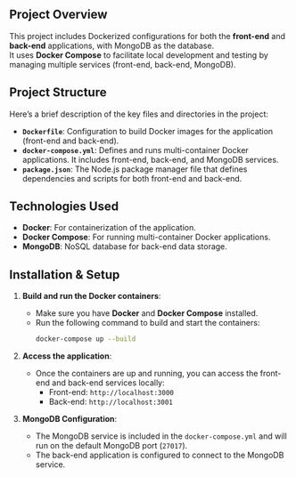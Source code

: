 ## **Project Overview**
This project includes Dockerized configurations for both the **front-end** and **back-end** applications, with MongoDB as the database.  
It uses **Docker Compose** to facilitate local development and testing by managing multiple services (front-end, back-end, MongoDB).

## **Project Structure**
Here’s a brief description of the key files and directories in the project:

- **`Dockerfile`**: Configuration to build Docker images for the application (front-end and back-end).
- **`docker-compose.yml`**: Defines and runs multi-container Docker applications. It includes front-end, back-end, and MongoDB services.
- **`package.json`**: The Node.js package manager file that defines dependencies and scripts for both front-end and back-end.
  
## **Technologies Used**
- **Docker**: For containerization of the application.
- **Docker Compose**: For running multi-container Docker applications.
- **MongoDB**: NoSQL database for back-end data storage.
## **Installation & Setup**

1. **Build and run the Docker containers**:
    - Make sure you have **Docker** and **Docker Compose** installed.
    - Run the following command to build and start the containers:
      ```bash
      docker-compose up --build
      ```

2. **Access the application**:
    - Once the containers are up and running, you can access the front-end and back-end services locally:
        - Front-end: `http://localhost:3000`
        - Back-end: `http://localhost:3001`

3. **MongoDB Configuration**:
    - The MongoDB service is included in the `docker-compose.yml` and will run on the default MongoDB port (`27017`).
    - The back-end application is configured to connect to the MongoDB service.
